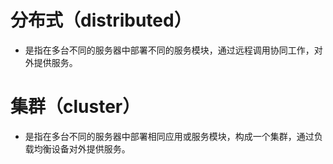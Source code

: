 # 分布式（distributed）
- 是指在多台不同的服务器中部署不同的服务模块，通过远程调用协同工作，对外提供服务。

# 集群（cluster）
- 是指在多台不同的服务器中部署相同应用或服务模块，构成一个集群，通过负载均衡设备对外提供服务。